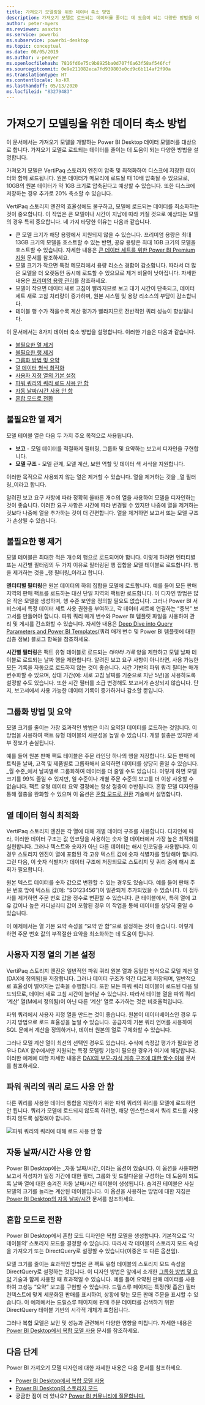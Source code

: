```yaml
---
title: 가져오기 모델링을 위한 데이터 축소 방법
description: 가져오기 모델로 로드되는 데이터를 줄이는 데 도움이 되는 다양한 방법을 이해합니다.
author: peter-myers
ms.reviewer: asaxton
ms.service: powerbi
ms.subservice: powerbi-desktop
ms.topic: conceptual
ms.date: 08/05/2019
ms.author: v-pemyer
ms.openlocfilehash: 7816fd6e75c9b8925ba0d707f6a63f58af546fcf
ms.sourcegitcommit: 0e9e211082eca7fd939803e0cd9c6b114af2f90a
ms.translationtype: HT
ms.contentlocale: ko-KR
ms.lasthandoff: 05/13/2020
ms.locfileid: "83279483"
---
```

# <a name="data-reduction-techniques-for-import-modeling"></a>가져오기 모델링을 위한 데이터 축소 방법

이 문서에서는 가져오기 모델을 개발하는 Power BI Desktop 데이터 모델러를 대상으로 합니다. 가져오기 모델로 로드되는 데이터를 줄이는 데 도움이 되는 다양한 방법을 설명합니다.

가져오기 모델은 VertiPaq 스토리지 엔진이 압축 및 최적화하여 디스크에 저장한 데이터와 함께 로드됩니다. 원본 데이터가 메모리에 로드될 때 10배 압축될 수 있으므로, 10GB의 원본 데이터가 약 1GB 크기로 압축된다고 예상할 수 있습니다. 또한 디스크에 저장하는 경우 추가로 20% 축소할 수 있습니다.

VertiPaq 스토리지 엔진의 효율성에도 불구하고, 모델에 로드되는 데이터를 최소화하는 것이 중요합니다. 이 작업은 큰 모델이나 시간이 지남에 따라 커질 것으로 예상되는 모델의 경우 특히 중요합니다. 네 가지 타당한 이유는 다음과 같습니다.

- 큰 모델 크기가 해당 용량에서 지원되지 않을 수 있습니다. 프리미엄 용량은 최대 13GB 크기의 모델을 호스트할 수 있는 반면, 공유 용량은 최대 1GB 크기의 모델을 호스트할 수 있습니다. 자세한 내용은 [큰 데이터 세트를 위한 Power BI Premium 지원](../admin/service-premium-what-is.md) 문서를 참조하세요.
- 모델 크기가 작으면 특정 메모리에서 용량 리소스 경합이 감소합니다. 따라서 더 많은 모델을 더 오랫동안 동시에 로드할 수 있으므로 제거 비율이 낮아집니다. 자세한 내용은 [프리미엄 용량 관리](../admin/service-premium-capacity-manage.md)를 참조하세요.
- 모델이 작으면 데이터 새로 고침이 빨라지므로 보고 대기 시간이 단축되고, 데이터 세트 새로 고침 처리량이 증가하며, 원본 시스템 및 용량 리소스의 부담이 감소합니다.
- 테이블 행 수가 적을수록 계산 평가가 빨라지므로 전반적인 쿼리 성능이 향상됩니다.

이 문서에서는 8가지 데이터 축소 방법을 설명합니다. 이러한 기술은 다음과 같습니다.

- [불필요한 열 제거](#remove-unnecessary-columns)
- [불필요한 행 제거](#remove-unnecessary-rows)
- [그룹화 방법 및 요약](#group-by-and-summarize)
- [열 데이터 형식 최적화](#optimize-column-data-types)
- [사용자 지정 열의 기본 설정](#preference-for-custom-columns)
- [파워 쿼리의 쿼리 로드 사용 안 함](#disable-power-query-query-load)
- [자동 날짜/시간 사용 안 함](#disable-auto-datetime)
- [혼합 모드로 전환](#switch-to-mixed-mode)

## <a name="remove-unnecessary-columns"></a>불필요한 열 제거

모델 테이블 열은 다음 두 가지 주요 목적으로 사용됩니다.

- **보고** - 모델 데이터를 적절하게 필터링, 그룹화 및 요약하는 보고서 디자인을 구현합니다.
- **모델 구조** - 모델 관계, 모델 계산, 보안 역할 및 데이터 색 서식을 지원합니다.

이러한 목적으로 사용되지 않는 열은 제거할 수 있습니다. 열을 제거하는 것을 _열 필터링_이라고 합니다.

알려진 보고 요구 사항에 따라 정확히 올바른 개수의 열을 사용하여 모델을 디자인하는 것이 좋습니다. 이러한 요구 사항은 시간에 따라 변경될 수 있지만 나중에 열을 제거하는 것보다 나중에 열을 추가하는 것이 더 간편합니다. 열을 제거하면 보고서 또는 모델 구조가 손상될 수 있습니다.

## <a name="remove-unnecessary-rows"></a>불필요한 행 제거

모델 테이블은 최대한 적은 개수의 행으로 로드되어야 합니다. 이렇게 하려면 엔터티별 또는 시간별 필터링의 두 가지 이유로 필터링된 행 집합을 모델 테이블로 로드합니다. 행을 제거하는 것을 _행 필터링_이라고 합니다.

**엔터티별 필터링**은 원본 데이터의 하위 집합을 모델에 로드합니다. 예를 들어 모든 판매 지역의 판매 팩트를 로드하는 대신 단일 지역의 팩트만 로드합니다. 이 디자인 방법은 많은 작은 모델을 생성하며, 행 수준 보안을 정의할 필요도 없습니다. 그러나 Power BI 서비스에서 특정 데이터 세트 사용 권한을 부여하고, 각 데이터 세트에 연결하는 “중복” 보고서를 만들어야 합니다. 파워 쿼리 매개 변수와 Power BI 템플릿 파일을 사용하여 관리 및 게시를 간소화할 수 있습니다. 자세한 내용은 [Deep Dive into Query Parameters and Power BI Templates](https://powerbi.microsoft.com/blog/deep-dive-into-query-parameters-and-power-bi-templates/)(쿼리 매개 변수 및 Power BI 템플릿에 대한 심층 정보) 블로그 항목을 참조하세요.

**시간별 필터링**은 팩트 유형 테이블로 로드되는 _데이터 기록_ 양을 제한하고 모델 날짜 테이블로 로드되는 날짜 행을 제한합니다. 알려진 보고 요구 사항이 아니라면, 사용 가능한 모든 기록을 자동으로 로드하지 않는 것이 좋습니다. 시간 기반의 파워 쿼리 필터는 매개 변수화할 수 있으며, 상대 기간(예: 새로 고침 날짜를 기준으로 지난 5년)을 사용하도록 설정할 수도 있습니다. 또한 시간 필터를 소급 변경해도 보고서가 손상되지 않습니다. 단지, 보고서에서 사용 가능한 데이터 기록이 증가하거나 감소할 뿐입니다.

## <a name="group-by-and-summarize"></a>그룹화 방법 및 요약

모델 크기를 줄이는 가장 효과적인 방법은 미리 요약된 데이터를 로드하는 것입니다. 이 방법을 사용하여 팩트 유형 테이블의 세분성을 높일 수 있습니다. 개별 절충은 있지만 세부 정보가 손실됩니다.

예를 들어 원본 판매 팩트 테이블은 주문 라인당 하나의 행을 저장합니다. 모든 판매 메트릭을 날짜, 고객 및 제품별로 그룹화해서 요약하면 데이터를 상당히 줄일 수 있습니다. _월 수준_에서 날짜별로 그룹화하여 데이터를 더 줄일 수도 있습니다. 이렇게 하면 모델 크기를 99% 줄일 수 있지만, 일 수준이나 개별 주문 수준의 보고를 더 이상 사용할 수 없습니다. 팩트 유형 데이터 요약 결정에는 항상 절충이 수반됩니다. 혼합 모델 디자인을 통해 절충을 완화할 수 있으며 이 옵션은 [혼합 모드로 전환](#switch-to-mixed-mode) 기술에서 설명합니다.

## <a name="optimize-column-data-types"></a>열 데이터 형식 최적화

VertiPaq 스토리지 엔진은 각 열에 대해 개별 데이터 구조를 사용합니다. 디자인에 따라, 이러한 데이터 구조는 값 인코딩을 사용하는 숫자 열 데이터에서 가장 높은 최적화를 실현합니다. 그러나 텍스트와 숫자가 아닌 다른 데이터는 해시 인코딩을 사용합니다. 이 경우 스토리지 엔진이 열에 포함된 각 고유 텍스트 값에 숫자 식별자를 할당해야 합니다. 그런 다음, 이 숫자 식별자가 데이터 구조에 저장되므로 스토리지 및 쿼리 중에 해시 조회가 필요합니다.

원본 텍스트 데이터를 숫자 값으로 변환할 수 있는 경우도 있습니다. 예를 들어 판매 주문 번호 앞에 텍스트 값(예: “SO123456”)이 일관되게 추가되었을 수 있습니다. 이 접두사를 제거하면 주문 번호 값을 정수로 변환할 수 있습니다. 큰 테이블에서, 특히 열에 고유 값이나 높은 카디널리티 값이 포함된 경우 이 작업을 통해 데이터를 상당히 줄일 수 있습니다.

이 예제에서는 열 기본 요약 속성을 “요약 안 함”으로 설정하는 것이 좋습니다. 이렇게 하면 주문 번호 값의 부적절한 요약을 최소화하는 데 도움이 됩니다.

## <a name="preference-for-custom-columns"></a>사용자 지정 열의 기본 설정

VertiPaq 스토리지 엔진은 일반적인 파워 쿼리 원본 열과 동일한 방식으로 모델 계산 열(DAX에 정의됨)을 저장합니다. 그러나 데이터 구조가 약간 다르게 저장되며, 일반적으로 효율성이 떨어지는 압축을 수행합니다. 또한 모든 파워 쿼리 테이블이 로드된 다음 빌드되므로, 데이터 새로 고침 시간이 늘어날 수 있습니다. 따라서 테이블 열을 파워 쿼리 ‘계산’ 열(M에서 정의됨)이 아닌 다른 ‘계산’ 열로 추가하는 것은 비효율적입니다.  

파워 쿼리에서 사용자 지정 열을 만드는 것이 좋습니다. 원본이 데이터베이스인 경우 두 가지 방법으로 로드 효율성을 높일 수 있습니다. 공급자의 기본 쿼리 언어를 사용하여 SQL 문에서 계산을 정의하거나, 데이터 원본의 열로 구체화할 수 있습니다.

그러나 모델 계산 열이 최선의 선택인 경우도 있습니다. 수식에 측정값 평가가 필요한 경우나 DAX 함수에서만 지원되는 특정 모델링 기능이 필요한 경우가 여기에 해당합니다. 이러한 예제에 대한 자세한 내용은 [DAX의 부모-자식 계층 구조에 대한 함수 이해](/dax/understanding-functions-for-parent-child-hierarchies-in-dax) 문서를 참조하세요.

## <a name="disable-power-query-query-load"></a>파워 쿼리의 쿼리 로드 사용 안 함

다른 쿼리를 사용한 데이터 통합을 지원하기 위한 파워 쿼리의 쿼리를 모델에 로드하면 안 됩니다. 쿼리가 모델에 로드되지 않도록 하려면, 해당 인스턴스에서 쿼리 로드를 사용하지 않도록 설정해야 합니다.

![파워 쿼리의 쿼리에 대해 로드 사용 안 함](media/import-modeling-data-reduction/power-query-disable-query-load.png)

## <a name="disable-auto-datetime"></a>자동 날짜/시간 사용 안 함

Power BI Desktop에는 _자동 날짜/시간_이라는 옵션이 있습니다. 이 옵션을 사용하면 보고서 작성자가 일정 기간에 대한 필터, 그룹화 및 드릴다운을 구성하는 데 도움이 되도록 날짜 열에 대한 숨겨진 자동 날짜/시간 테이블이 생성됩니다. 숨겨진 테이블은 사실 모델의 크기를 늘리는 계산된 테이블입니다. 이 옵션을 사용하는 방법에 대한 지침은 [Power BI Desktop의 자동 날짜/시간](../transform-model/desktop-auto-date-time.md) 문서를 참조하세요.

## <a name="switch-to-mixed-mode"></a>혼합 모드로 전환

Power BI Desktop에서 혼합 모드 디자인은 복합 모델을 생성합니다. 기본적으로 ‘각 테이블의’ 스토리지 모드를 결정할 수 있습니다.  따라서 각 테이블의 스토리지 모드 속성을 가져오기 또는 DirectQuery로 설정할 수 있습니다(이중은 또 다른 옵션임).

모델 크기를 줄이는 효과적인 방법은 큰 팩트 유형 테이블의 스토리지 모드 속성을 DirectQuery로 설정하는 것입니다. 이 디자인 방법은 앞에서 소개한 [그룹화 방법 및 요약](#group-by-and-summarize) 기술과 함께 사용할 때 효과적일 수 있습니다. 예를 들어 요약된 판매 데이터를 사용하여 고성능 “요약” 보고를 구현할 수 있습니다. 드릴스루 페이지는 특정(및 좁은) 필터 컨텍스트에 맞게 세분화된 판매를 표시하여, 상황에 맞는 모든 판매 주문을 표시할 수 있습니다. 이 예제에서는 드릴스루 페이지에 판매 주문 데이터를 검색하기 위한 DirectQuery 테이블 기반의 시각적 개체가 포함됩니다.

그러나 복합 모델은 보안 및 성능과 관련해서 다양한 영향을 미칩니다. 자세한 내용은 [Power BI Desktop에서 복합 모델 사용](../transform-model/desktop-composite-models.md) 문서를 참조하세요.

## <a name="next-steps"></a>다음 단계

Power BI 가져오기 모델 디자인에 대한 자세한 내용은 다음 문서를 참조하세요.

- [Power BI Desktop에서 복합 모델 사용](../transform-model/desktop-composite-models.md)
- [Power BI Desktop의 스토리지 모드](../transform-model/desktop-storage-mode.md)
- 궁금한 점이 더 있나요? [Power BI 커뮤니티에 질문합니다.](https://community.powerbi.com/)

